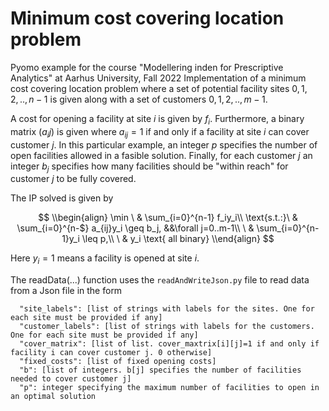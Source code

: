 # Minimum cost covering location problem

Pyomo example for the course "Modellering inden for Prescriptive Analytics" at Aarhus University, Fall 2022
Implementation of a minimum cost covering location problem where a set of potential facility
sites $0,1,2,..,n-1$ is given along with a set of customers $0,1,2,..,m-1$.

A cost for opening a facility at site $i$ is given by $f_i$. Furthermore, a binary matrix $(a_ij)$ is given where
$a_{ij} = 1$ if and only if a facility at site $i$ can cover customer $j$. In this particular example, an integer $p$
specifies the number of open facilities allowed in a fasible solution.
Finally, for each customer $j$ an integer $b_j$ specifies how many facilities should be "within reach" for customer $j$
to be fully covered.

The IP solved is given by

$$
\\begin{align}
  \min        \ & \sum_{i=0}^{n-1} f_iy_i\\
  \text{s.t.:}\ & \sum_{i=0}^{n-$} a_{ij}y_i \geq b_j,   &&\forall j=0..m-1\\
              \ & \sum_{i=0}^{n-1}y_i \leq p,\\
              \ & y_i \text{ all binary}
\\end{align}
$$

Here $y_i=1$ means a facility is opened at site $i$.

The readData(...) function uses the `readAndWriteJson.py` file to read data from a Json file in the form
```
  "site_labels": [list of strings with labels for the sites. One for each site must be provided if any]
  "customer_labels": [list of strings with labels for the customers. One for each site must be provided if any]
  "cover_matrix": [list of list. cover_maxtrix[i][j]=1 if and only if facility i can cover customer j. 0 otherwise]
  "fixed_costs": [list of fixed opening costs]
  "b": [list of integers. b[j] specifies the number of facilities needed to cover customer j]
  "p": integer specifying the maximum number of facilities to open in an optimal solution
```
